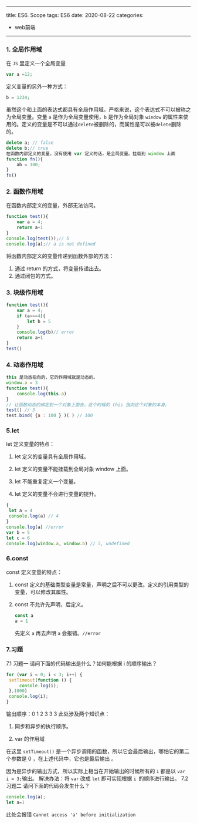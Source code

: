 
---
title: ES6. Scope
tags: ES6
date: 2020-08-22 
categories: 
- web前端
---


### 1. 全局作用域

在 `JS` 里定义一个全局变量

```javascript
var a =12;
```

定义变量的另外一种方式：

```javascript
b = 1234;
```
虽然这个和上面的表达式都具有全局作用域。严格来说，这个表达式不可以被称之为全局变量。变量 `a` 是作为全局变量使用，`b` 是作为全局对象 `window` 的属性来使用的。定义的变量是不可以通过`delete`被删除的，而属性是可以被`delete`删除的。

```javascript
delete a; // false
delete b;// true
在函数内部定义的变量，没有使用 var 定义的话，是全局变量。挂载到 window 上面
function fn(){
    ab = 100;
}
fn()
```
### 2. 函数作用域
在函数内部定义的变量，外部无法访问。
```javascript
function test(){
    var a = 4;
    return a+1
}
console.log(test());// 5
console.log(a);// a is not defined 
```

将函数内部定义的变量传递到函数外部的方法：
1. 通过 return 的方式，将变量传递出去。
2. 通过闭包的方式。
### 3. 块级作用域
```javascript
function test(){
    var a = 4;
    if (a===4){
        let b = 5
    }
    console.log(b)// error
    return a+1
}
test()
```
### 4. 动态作用域
```javascript
this 是动态指向的，它的作用域就是动态的。
window.a = 3
function test(){
    console.log(this.a)
}
// 让函数动态的绑定到一个对象上面去。这个时候的 this 指向这个对象的本身。
test() // 3
test.bind( {a : 100 } )( ) // 100
```


### 5.let
let 定义变量的特点：

1. let 定义的变量具有全局作用域。

2. let 定义的变量不能挂载到全局对象 window 上面。

3. let 不能重复定义一个变量。

4. let 定义的变量不会进行变量的提升。

  ```javascript
  {
   let a = 4
   console.log(a) // 4
  }
  console.log(a) //error
  var b = 5
  let c = 6
  console.log(window.a, window.b) // 5, undefined
  ```

  

### 6.const

const 定义变量的特点：

1. const 定义的基础类型变量是常量，声明之后不可以更改。定义的引用类型的变量，可以修改其属性。

2. const 不允许先声明，后定义。

   ```javascript
   const a 
   a = 1 
   ```

   先定义 `a`  再去声明 `a` 会报错。`//error`

### 7.习题
7.1 习题一
请问下面的代码输出是什么？如何能根据 i 的顺序输出？

```javascript
for (var i = 0; i < 3; i++) {
 setTimeout(function () {
     console.log(i);
 },1000)
 console.log(i);
}
```

输出顺序：0 1 2 3 3 3
此处涉及两个知识点：

1. 同步和异步的执行顺序。

2. var 的作用域



在这里 `setTimeout()` 是一个异步调用的函数，所以它会最后输出，哪怕它的第二个参数是 0 ，在上述代码中，它也是最后输出 。

因为是异步的输出方式，所以实际上相当在开始输出的时候所有的 `i` 都是以 `var  i = 3;`输出。
解决办法：将 `var` 改成 `let` 即可实现根据 `i `的顺序进行输出。
7.2 习题二
请问下面的代码会发生什么？

```javascript
console.log(a); 
let a=1
```

此处会报错 `Cannot access 'a' before initialization`
